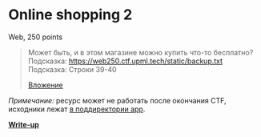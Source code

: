 # Online shopping 2

Web, 250 points

> Может быть, и в этом магазине можно купить что-то бесплатно?
> Подсказка: https://web250.ctf.upml.tech/static/backup.txt
> Подсказка: Строки 39-40
>
> [Вложение](https://web250.ctf.upml.tech/)

*Примечание:* ресурс может не работать после окончания CTF, исходники лежат
[в поддиректории app](app/).

**[Write-up](WRITEUP.md)**
